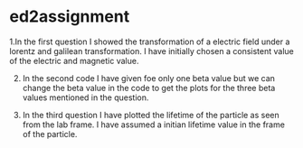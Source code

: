 # ed2assignment
1.In the first question I showed the transformation of a electric field under a lorentz and galilean transformation. I have initially chosen a consistent value of the electric and magnetic value.

2. In the second code I have given foe only one beta value but we can change the beta value in the code to get the plots for the three beta values mentioned in the question.

3. In the third question I have plotted the lifetime of the particle as seen from the lab frame. I have assumed a initian lifetime value in the frame of the particle.

